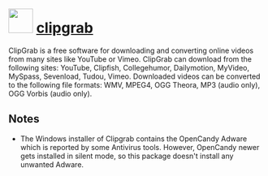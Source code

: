 # <img src="https://cdn.rawgit.com/chocolatey/chocolatey-coreteampackages/6e9a022dd8e41ec09862dfb2d3aafa99a9d9ecf3/icons/clipgrab.png" width="48" height="48"/> [clipgrab](https://chocolatey.org/packages/clipgrab)


ClipGrab is a free software for downloading and converting online videos from many sites like YouTube or Vimeo. ClipGrab can download from the following sites: YouTube, Clipfish, Collegehumor, Dailymotion, MyVideo, MySpass, Sevenload, Tudou, Vimeo. Downloaded videos can be converted to the following file formats: WMV, MPEG4, OGG Theora, MP3 (audio only), OGG Vorbis (audio only).

## Notes

- The Windows installer of Clipgrab contains the OpenCandy Adware which is reported by some Antivirus tools. However, OpenCandy newer gets installed in silent mode, so this package doesn't install any unwanted Adware.

